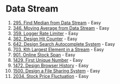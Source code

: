 # Data Stream

1. [295. Find Median from Data Stream](https://leetcode.com/problems/find-median-from-data-stream/) - Easy
3. [346. Moving Average from Data Stream](https://leetcode.com/problems/moving-average-from-data-stream/) - Easy
4. [359. Logger Rate Limiter](https://leetcode.com/problems/logger-rate-limiter/) - Easy
5. [362. Design Hit Counter](https://leetcode.com/problems/design-hit-counter/) - Easy
6. [642. Design Search Autocomplete System](https://leetcode.com/problems/design-search-autocomplete-system/) - Easy
7. [703. Kth Largest Element in a Stream](https://leetcode.com/problems/kth-largest-element-in-a-stream/) - Easy
8. [901. Online Stock Span](https://leetcode.com/problems/online-stock-span/) - Easy
12. [1429. First Unique Number](https://leetcode.com/problems/first-unique-number/) - Easy
13. [1472. Design Browser History](https://leetcode.com/problems/design-browser-history/) - Easy
14. [1500. Design a File Sharing System](https://leetcode.com/problems/design-a-file-sharing-system/) - Easy
18. [2034. Stock Price Fluctuation](https://leetcode.com/problems/stock-price-fluctuation/) - Easy
